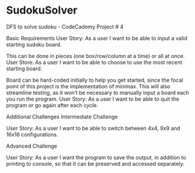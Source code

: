 # SudokuSolver
DFS to solve sudoku - CodeCademy Project # 4

Basic Requirements
User Story: As a user I want to be able to input a valid starting sudoku board.

This can be done in pieces (one box/row/column at a time) or all at once.
User Store: As a user I want to be able to choose to use the most recent starting board.

Board can be hard-coded initially to help you get started, since the focal point of this project is the implementation of minimax. This will also streamline testing, as it won’t be necessary to manually input a board each you run the program.
User Story: As a user I want to be able to quit the program or go again after each cycle.

Additional Challenges
Intermediate Challenge

User Story: As a user I want to be able to switch between 4x4, 9x9 and 16x16 configurations.

Advanced Challenge

User Story: As a user I want the program to save the output, in addition to printing to console, so that it can be preserved and accessed separately.
